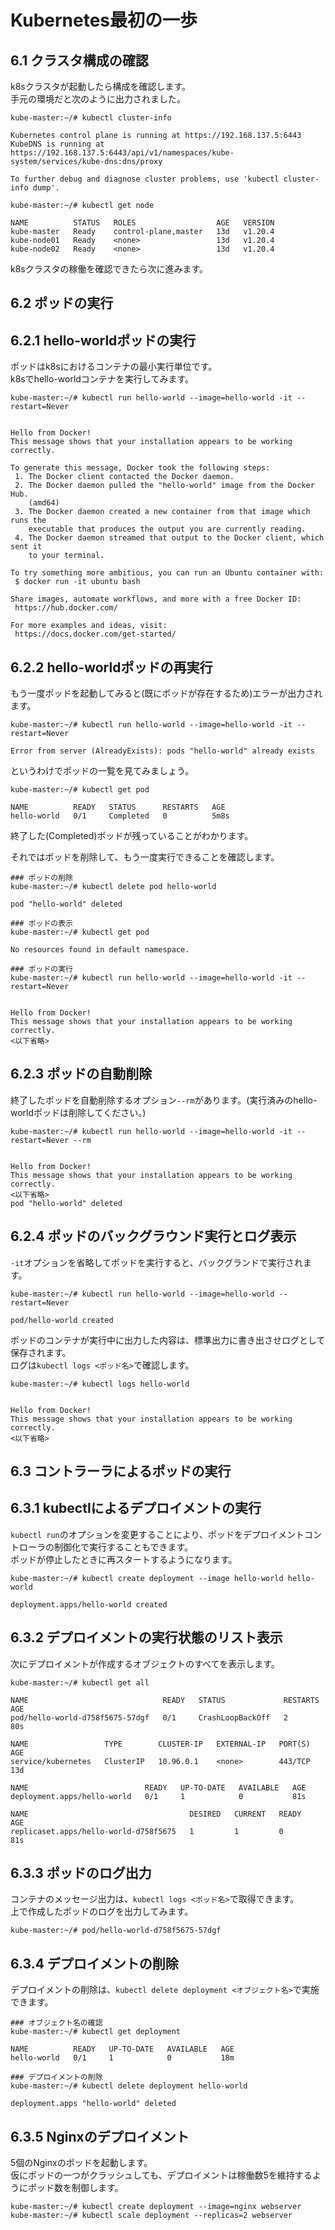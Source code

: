 # Kubernetes最初の一歩
## 6.1 クラスタ構成の確認
k8sクラスタが起動したら構成を確認します。  
手元の環境だと次のように出力されました。
```
kube-master:~/# kubectl cluster-info
```
```
Kubernetes control plane is running at https://192.168.137.5:6443
KubeDNS is running at https://192.168.137.5:6443/api/v1/namespaces/kube-system/services/kube-dns:dns/proxy

To further debug and diagnose cluster problems, use 'kubectl cluster-info dump'.
```
```
kube-master:~/# kubectl get node
```
```
NAME          STATUS   ROLES                  AGE   VERSION
kube-master   Ready    control-plane,master   13d   v1.20.4
kube-node01   Ready    <none>                 13d   v1.20.4
kube-node02   Ready    <none>                 13d   v1.20.4
```
k8sクラスタの稼働を確認できたら次に進みます。
## 6.2 ポッドの実行
## 6.2.1 hello-worldポッドの実行
ポッドはk8sにおけるコンテナの最小実行単位です。  
k8sでhello-worldコンテナを実行してみます。
```
kube-master:~/# kubectl run hello-world --image=hello-world -it --restart=Never
```
```

Hello from Docker!
This message shows that your installation appears to be working correctly.

To generate this message, Docker took the following steps:
 1. The Docker client contacted the Docker daemon.
 2. The Docker daemon pulled the "hello-world" image from the Docker Hub.
    (amd64)
 3. The Docker daemon created a new container from that image which runs the
    executable that produces the output you are currently reading.
 4. The Docker daemon streamed that output to the Docker client, which sent it
    to your terminal.

To try something more ambitious, you can run an Ubuntu container with:
 $ docker run -it ubuntu bash

Share images, automate workflows, and more with a free Docker ID:
 https://hub.docker.com/

For more examples and ideas, visit:
 https://docs.docker.com/get-started/

```
## 6.2.2 hello-worldポッドの再実行
もう一度ポッドを起動してみると(既にポッドが存在するため)エラーが出力されます。  
```
kube-master:~/# kubectl run hello-world --image=hello-world -it --restart=Never
```
```
Error from server (AlreadyExists): pods "hello-world" already exists
```
というわけでポッドの一覧を見てみましょう。
```
kube-master:~/# kubectl get pod
```
```
NAME          READY   STATUS      RESTARTS   AGE  
hello-world   0/1     Completed   0          5m8s
```
終了した(Completed)ポッドが残っていることがわかります。  
  
それではポッドを削除して、もう一度実行できることを確認します。
```
### ポッドの削除
kube-master:~/# kubectl delete pod hello-world
```
```
pod "hello-world" deleted
```
```
### ポッドの表示
kube-master:~/# kubectl get pod
```
```
No resources found in default namespace.
```
```
### ポッドの実行
kube-master:~/# kubectl run hello-world --image=hello-world -it --restart=Never
```
```

Hello from Docker!
This message shows that your installation appears to be working correctly.
<以下省略>
```
## 6.2.3 ポッドの自動削除
終了したポッドを自動削除するオプション`--rm`があります。(実行済みのhello-worldポッドは削除してください。)
```
kube-master:~/# kubectl run hello-world --image=hello-world -it --restart=Never --rm
```
```

Hello from Docker!
This message shows that your installation appears to be working correctly.
<以下省略>
pod "hello-world" deleted
```
## 6.2.4 ポッドのバックグラウンド実行とログ表示
`-it`オプションを省略してポッドを実行すると、バックグランドで実行されます。
```
kube-master:~/# kubectl run hello-world --image=hello-world --restart=Never
```
```
pod/hello-world created
```
ポッドのコンテナが実行中に出力した内容は、標準出力に書き出させログとして保存されます。  
ログは`kubectl logs <ポッド名>`で確認します。
```
kube-master:~/# kubectl logs hello-world
```
```

Hello from Docker!
This message shows that your installation appears to be working correctly.
<以下省略>
```
## 6.3 コントラーラによるポッドの実行
## 6.3.1 kubectlによるデプロイメントの実行
`kubectl run`のオプションを変更することにより、ポッドをデプロイメントコントローラの制御化で実行することもできます。  
ポッドが停止したときに再スタートするようになります。
```
kube-master:~/# kubectl create deployment --image hello-world hello-world
```
```
deployment.apps/hello-world created
```
## 6.3.2 デプロイメントの実行状態のリスト表示
次にデプロイメントが作成するオブジェクトのすべてを表示します。
```
kube-master:~/# kubectl get all
```
```
NAME                              READY   STATUS             RESTARTS   AGE
pod/hello-world-d758f5675-57dgf   0/1     CrashLoopBackOff   2          80s

NAME                 TYPE        CLUSTER-IP   EXTERNAL-IP   PORT(S)   AGE
service/kubernetes   ClusterIP   10.96.0.1    <none>        443/TCP   13d

NAME                          READY   UP-TO-DATE   AVAILABLE   AGE
deployment.apps/hello-world   0/1     1            0           81s

NAME                                    DESIRED   CURRENT   READY   AGE
replicaset.apps/hello-world-d758f5675   1         1         0       81s
```
## 6.3.3 ポッドのログ出力
コンテナのメッセージ出力は、`kubectl logs <ポッド名>`で取得できます。  
上で作成したポッドのログを出力してみます。
```
kube-master:~/# pod/hello-world-d758f5675-57dgf
```
## 6.3.4 デプロイメントの削除
デプロイメントの削除は、`kubectl delete deployment <オブジェクト名>`で実施できます。
```
### オブジェクト名の確認
kube-master:~/# kubectl get deployment
```
```
NAME          READY   UP-TO-DATE   AVAILABLE   AGE
hello-world   0/1     1            0           18m
```
```
### デプロイメントの削除
kube-master:~/# kubectl delete deployment hello-world
```
```
deployment.apps "hello-world" deleted
```
## 6.3.5 Nginxのデプロイメント
5個のNginxのポッドを起動します。  
仮にポッドの一つがクラッシュしても、デプロイメントは稼働数5を維持するようにポッド数を制御します。
```
kube-master:~/# kubectl create deployment --image=nginx webserver
kube-master:~/# kubectl scale deployment --replicas=2 webserver
```
